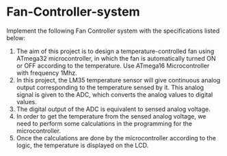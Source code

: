 # Fan-Controller-system
Implement the following Fan Controller system with the specifications listed below: 
1. The aim of this project is to design a temperature-controlled fan using ATmega32 microcontroller, in which the fan is automatically turned ON or OFF according to the temperature. Use ATmega16 Microcontroller with frequency 1Mhz.
2. In this project, the LM35 temperature sensor will give continuous analog output corresponding to the temperature sensed by it. This analog signal is given to the ADC, which converts the analog values to digital values.
3. The digital output of the ADC is equivalent to sensed analog voltage.
4. In order to get the temperature from the sensed analog voltage, we need to perform some calculations in the programming for the microcontroller.
5. Once the calculations are done by the microcontroller according to the logic, the temperature is displayed on the LCD.
